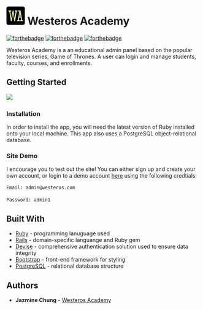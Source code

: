 # <img src="https://github.com/Chungzilla/westeros_academy/blob/master/app/assets/images/favicon-256.png" width="48"> Westeros Academy
[![forthebadge](https://forthebadge.com/images/badges/made-with-ruby.svg)](https://forthebadge.com)
[![forthebadge](https://forthebadge.com/images/badges/built-with-love.svg)](https://forthebadge.com)
[![forthebadge](https://forthebadge.com/images/badges/winter-is-coming.svg)](https://forthebadge.com)

Westeros Academy is a an educational admin panel based on the popular television series, Game of Thrones.
A user can login and manage students, faculty, courses, and enrollments.

## Getting Started

<img src="https://media.giphy.com/media/xUA7b7vx3DEZxMA9Zm/giphy.gif">


### Installation
In order to install the app, you will need the latest version of Ruby installed onto your local machine. This app also uses a PostgreSQL object-relational database.

### Site Demo
I encourage you to test out the site! You can either sign up and create your own account, or login to a demo account [here](https://www.westeros-academy.herokuapp.com) using the following credtials:

```
Email: admin@westeros.com

Password: admin1
```

## Built With
- [Ruby](https://www.ruby-lang.org/en/) - programming lanuguage used 
- [Rails](https://rubyonrails.org/) - domain-specific languange and Ruby gem
- [Devise](https://github.com/plataformatec/devise) - comprehensive authentication solution used to ensure data integrity
- [Bootstrap](https://github.com/twbs/bootstrap-rubygem) - front-end framework for styling
- [PostgreSQL](https://www.postgresql.org/) - relational database structure

## Authors
- **Jazmine Chung** - [Westeros Academy](https://westeros-academy.herokuapp.com)



